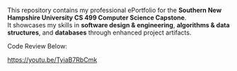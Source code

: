 This repository contains my professional ePortfolio for the **Southern New Hampshire University CS 499 Computer Science Capstone**.  
It showcases my skills in **software design & engineering**, **algorithms & data structures**, and **databases** through enhanced project artifacts.








Code Review Below:

https://youtu.be/TyiaB7RbCmk
